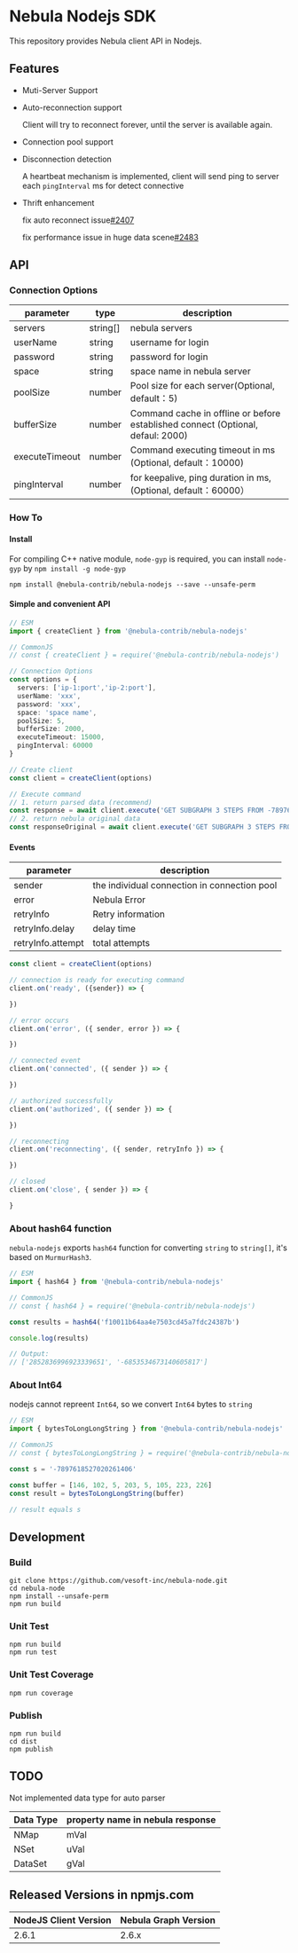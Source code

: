 # Nebula Nodejs SDK

This repository provides Nebula client API in Nodejs.

## Features

- Muti-Server Support
- Auto-reconnection support

  Client will try to reconnect forever, until the server is available again.  

- Connection pool support
- Disconnection detection

  A heartbeat mechanism is implemented, client will send ping to server each `pingInterval` ms for detect connective

- Thrift enhancement

  fix auto reconnect issue[#2407](https://github.com/apache/thrift/pull/2407)  

  fix performance issue in huge data scene[#2483](https://github.com/apache/thrift/pull/2483)

## API

### Connection Options

| parameter      | type     | description                                                                     |
| -------------- | -------- | ------------------------------------------------------------------------------- |
| servers        | string[] | nebula servers                                                                  |
| userName       | string   | username for login                                                              |
| password       | string   | password for login                                                              |
| space          | string   | space name in nebula server                                                     |
| poolSize       | number   | Pool size for each server(Optional, default：5)                                 |
| bufferSize     | number   | Command cache in offline or before established connect (Optional, defaul: 2000) |
| executeTimeout | number   | Command executing timeout in ms (Optional, default：10000)                      |
| pingInterval   | number   | for keepalive, ping duration in ms, (Optional, default：60000）                 |

### How To

#### Install

For compiling C++ native module, `node-gyp` is required, you can install `node-gyp` by `npm install -g node-gyp`

```shell
npm install @nebula-contrib/nebula-nodejs --save --unsafe-perm
```

#### Simple and convenient API

```typescript
// ESM
import { createClient } from '@nebula-contrib/nebula-nodejs'

// CommonJS
// const { createClient } = require('@nebula-contrib/nebula-nodejs')

// Connection Options
const options = {
  servers: ['ip-1:port','ip-2:port'],
  userName: 'xxx',
  password: 'xxx',
  space: 'space name',
  poolSize: 5,
  bufferSize: 2000,
  executeTimeout: 15000,
  pingInterval: 60000
}

// Create client
const client = createClient(options)

// Execute command
// 1. return parsed data (recommend)
const response = await client.execute('GET SUBGRAPH 3 STEPS FROM -7897618527020261406')
// 2. return nebula original data
const responseOriginal = await client.execute('GET SUBGRAPH 3 STEPS FROM -7897618527020261406', true)

```

#### Events

| parameter         | description                                  |
| ----------------- | -------------------------------------------- |
| sender            | the individual connection in connection pool |
| error             | Nebula Error                                 |
| retryInfo         | Retry information                            |
| retryInfo.delay   | delay time                                   |
| retryInfo.attempt | total attempts                               |

```javascript
const client = createClient(options)

// connection is ready for executing command
client.on('ready', ({sender}) => {

})

// error occurs
client.on('error', ({ sender, error }) => {

})

// connected event
client.on('connected', ({ sender }) => {

})

// authorized successfully
client.on('authorized', ({ sender }) => {

})

// reconnecting
client.on('reconnecting', ({ sender, retryInfo }) => {

})

// closed
client.on('close', { sender }) => {

}
```

### About hash64 function

`nebula-nodejs` exports `hash64` function for converting `string` to `string[]`, it's based on `MurmurHash3`.

```javascript
// ESM
import { hash64 } from '@nebula-contrib/nebula-nodejs'

// CommonJS
// const { hash64 } = require('@nebula-contrib/nebula-nodejs')

const results = hash64('f10011b64aa4e7503cd45a7fdc24387b')

console.log(results)

// Output:
// ['2852836996923339651', '-6853534673140605817']
```

### About Int64

nodejs cannot repreent `Int64`, so we convert `Int64` bytes to `string`

```javascript
// ESM
import { bytesToLongLongString } from '@nebula-contrib/nebula-nodejs'

// CommonJS
// const { bytesToLongLongString } = require('@nebula-contrib/nebula-nodejs')

const s = '-7897618527020261406'

const buffer = [146, 102, 5, 203, 5, 105, 223, 226]
const result = bytesToLongLongString(buffer)

// result equals s
```

## Development

### Build

```shell
git clone https://github.com/vesoft-inc/nebula-node.git
cd nebula-node
npm install --unsafe-perm
npm run build
```

### Unit Test

```shell
npm run build
npm run test
```

### Unit Test Coverage

```shell
npm run coverage
```

### Publish

```shell
npm run build
cd dist
npm publish
```

## TODO

Not implemented data type for auto parser

| Data Type | property name in nebula response |
| --------- | -------------------------------- |
| NMap      | mVal                             |
| NSet      | uVal                             |
| DataSet   | gVal                             |

## Released Versions in npmjs.com

| NodeJS Client Version | Nebula Graph Version |
| --------------------- | --------------------- |
| 2.6.1                 | 2.6.x                 |
